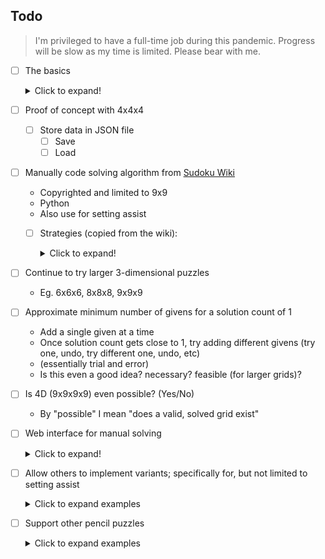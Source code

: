 ## Todo

  > I'm privileged to have a full-time job during this pandemic. Progress will be slow as my time is limited. Please bear with me.

 - [ ] The basics
   <details>
   <summary>Click to expand!</summary>

   - [ ] Data
      - [x] Storage
      - [x] Manipulation
      - [ ] Regions
   - [ ] User interface
      - [ ] Grid
         - [ ] Boundaries
            - [x] Outer-most
            - [x] Between cells
            - [ ] Between boxes (aka regions)
      - [ ] Modes
         - [ ] Digit
         - [ ] Corner
         - [ ] Center
         - [ ] Color
      - [ ] Navigation
         - [ ] Enter coordinates
         - [ ] Rotate around
            - [ ] Row
            - [ ] Column
   </details>
 - [ ] Proof of concept with 4x4x4
      - [ ] Store data in JSON file
         - [ ] Save
         - [ ] Load
 - [ ] Manually code solving algorithm from [Sudoku Wiki](https://www.sudokuwiki.org/sudoku.htm)
   - Copyrighted and limited to 9x9
   - Python
   - Also use for setting assist
   - [ ] Strategies (copied from the wiki):
      <details>
      <summary>Click to expand!</summary>
     
      - [ ] 1: Hidden Singles
      - [ ] 2: Naked Pairs/Triples
      - [ ] 3: Hidden Pairs/Triples
      - [ ] 4: Naked/Hidden Quads
      - [ ] 5: Pointing Pairs
      - [ ] 6: Box/Line Reduction
      - [ ] 7: X-Wing
      - [ ] 8: Simple Colouring
      - [ ] 9: Y-Wing
      - [ ] 10: Swordfish
      - [ ] 11: XYZ Wing
      - [ ] 12: X-Cycles
      - [ ] 13: BUG
      - [ ] 14: XY-Chain
      - [ ] 15: 3D Medusa
      - [ ] 16: Jellyfish
      - [ ] 17: Unique Rectangles
      - [ ] 18: SK Loops
      - [ ] 19: Extended Unique Rect.
      - [ ] 20: Hidden Unique Rect's
      - [ ] 21: WXYZ Wing
      - [ ] 22: Aligned Pair Exclusion
      - [ ] 23: Exocet
      - [ ] 24: Grouped X-Cycles
      - [ ] 25: Empty Rectangles
      - [ ] 26: Finned X-Wing
      - [ ] 27: Finned Swordfish
      - [ ] 28: Altern. Inference Chains
      - [ ] 29: Sue-de-Cog
      - [ ] 30: Digit Forcing Chains
      - [ ] 31: Nishio Forcing Chains
      - [ ] 32: Cell Forcing Chains
      - [ ] 33: Unit Forcing Chains
      - [ ] 34: Almost Locked Sets
      - [ ] 35: Death Blossom
      - [ ] 36: Pattern Overlay Method
      - [ ] 37: Quad Forcing Chains
      - [ ] 38: Bowman's Bingo
     </details>
 - [ ] Continue to try larger 3-dimensional puzzles
   - Eg. 6x6x6, 8x8x8, 9x9x9
 - [ ] Approximate minimum number of givens for a solution count of 1
   - Add a single given at a time
   - Once solution count gets close to 1, try adding different givens (try one, undo, try different one, undo, etc) 
   - (essentially trial and error)
   - Is this even a good idea? necessary? feasible (for larger grids)?
 - [ ] Is 4D (9x9x9x9) even possible? (Yes/No)
   - By "possible" I mean "does a valid, solved grid exist"
 - [ ] Web interface for manual solving
   <details>
   <summary>Click to expand!</summary>

   - This is what I hope and plan to present to Simon and Mark
   - Preferably similar to their web app
   - [ ] With pause button that stops the clock and hides the puzzle; for when you get interrupted
   - [ ] Only view a single 2D puzzle at once (eg, 9x9)
   - [ ] Additional controls for navigating the other dimensions
     - [ ] Coordinates
     - [ ] Translate
     - [ ] Rotate (like [Miegakure](https://miegakure.com), specifically [this clip](https://youtu.be/9yW--eQaA2I?t=43))
   - [ ] Coordinates of currently viewing plane should be shown somewhere on screen
     - Maybe add an option to enable/disable
   - [ ] Add option for coordinate system
     - [ ] Letter/Number
     - [ ] rYcX
   </details>
 - [ ] Allow others to implement variants; specifically for, but not limited to setting assist
   <details>
   <summary>Click to expand examples</summary>

   - Chess
   - Killer
   - Non-consecutive
   - Sandwich
   - Thermo
   </details>
 - [ ] Support other pencil puzzles
   <details>
   <summary>Click to expand examples</summary>

   - Akari
   - Fillomino
   - LITS
   - Pentominous
   - Siltherlink
   - Yajilin
   </details>

